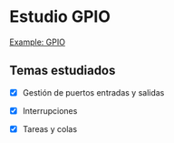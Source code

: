 # Estudio GPIO 

[Example: GPIO](https://github.com/espressif/esp-idf/tree/b3f7e2c/examples/peripherals/gpio/generic_gpio)

## Temas estudiados

- [x] Gestión de puertos entradas y salidas 
- [x] Interrupciones 
- [x] Tareas y colas 


